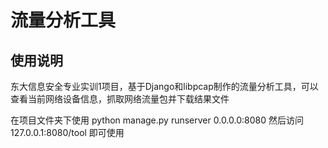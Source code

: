 <h1>流量分析工具</h1>
<h2>使用说明</h2>
<p>东大信息安全专业实训1项目，基于Django和libpcap制作的流量分析工具，可以查看当前网络设备信息，抓取网络流量包并下载结果文件</p>
<p>在项目文件夹下使用 python manage.py runserver 0.0.0.0:8080 然后访问 127.0.0.1:8080/tool 即可使用</p>
